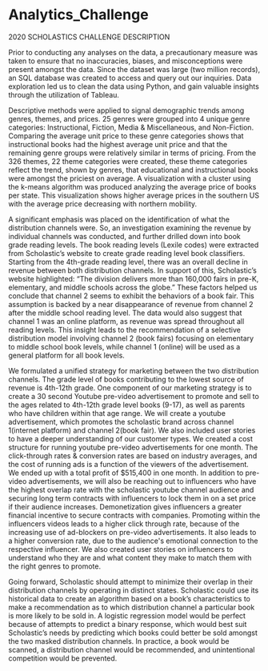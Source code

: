 # Analytics_Challenge


2020 SCHOLASTICS CHALLENGE DESCRIPTION




Prior to conducting any analyses on the data, a precautionary measure was taken to ensure that no inaccuracies, biases, and misconceptions were present amongst the data. Since the dataset was large (two million records), an SQL database was created to access and query out our inquiries. Data exploration led us to clean the data using Python, and gain valuable insights through the utilization of Tableau. 



Descriptive methods were applied to signal demographic trends among genres, themes, and prices. 25 genres were grouped into 4 unique genre categories: Instructional, Fiction, Media & Miscellaneous, and Non-Fiction. Comparing the average unit price to these genre categories shows that instructional books had the highest average unit price and that the remaining genre groups were relatively similar in terms of pricing. From the 326 themes, 22 theme categories were created, these theme categories reflect the trend, shown by genres, that educational and instructional books were amongst the priciest on average. A visualization with a cluster using the k-means algorithm was produced analyzing the average price of books per state. This visualization shows higher average prices in the southern US with the average price decreasing with northern mobility. 



A significant emphasis was placed on the identification of what the distribution channels were. So, an investigation examining the revenue by individual channels was conducted, and further drilled down into book grade reading levels. The book reading levels (Lexile codes) were extracted from Scholastic’s website to create grade reading level book classifiers. Starting from the 4th-grade reading level, there was an overall decline in revenue between both distribution channels. In support of this, Scholastic’s website highlighted: “The division delivers more than 160,000 fairs in pre-K, elementary, and middle schools across the globe.” These factors helped us conclude that channel 2 seems to exhibit the behaviors of a book fair. This assumption is backed by a near disappearance of revenue from channel 2 after the middle school reading level. The data would also suggest that channel 1 was an online platform, as revenue was spread throughout all reading levels. This insight leads to the recommendation of a selective distribution model involving channel 2 (book fairs) focusing on elementary to middle school book levels, while channel 1 (online) will be used as a general platform for all book levels. 



We formulated a unified strategy for marketing between the two distribution channels. The grade level of books contributing to the lowest source of revenue is 4th-12th grade. One component of our marketing strategy is to create a 30 second Youtube pre-video advertisement to promote and sell to the ages related to 4th-12th grade level books (9-17), as well as parents who have children within that age range. We will create a youtube advertisement, which promotes the scholastic brand across channel 1(internet platform) and channel 2(book fair). We also included user stories to have a deeper understanding of our customer types. We created a cost structure for running youtube pre-video advertisements for one month. The click-through rates & conversion rates are based on industry averages, and the cost of running ads is a function of the viewers of the advertisement. We ended up with a total profit of $515,400 in one month. In addition to pre-video advertisements, we will also be reaching out to influencers who have the highest overlap rate with the scholastic youtube channel audience and securing long term contracts with influencers to lock them in on a set price if their audience increases. Demonetization gives influencers a greater financial incentive to secure contracts with companies. Promoting within the influencers videos leads to a higher click through rate, because of the increasing use of ad-blockers on pre-video advertisements. It also leads to a higher conversion rate, due to the audience's emotional connection to the respective influencer. We also created user stories on influencers to understand who they are and what content they make to match them with the right genres to promote. 



Going forward, Scholastic should attempt to minimize their overlap in their distribution channels by operating in distinct states. Scholastic could use its historical data to create an algorithm based on a book’s characteristics to make a recommendation as to which distribution channel a particular book is more likely to be sold in. A logistic regression model would be perfect because of attempts to predict a binary response, which would best suit Scholastic’s needs by predicting which books could better be sold amongst the two masked distribution channels. In practice, a book would be scanned, a distribution channel would be recommended, and unintentional competition would be prevented. 






